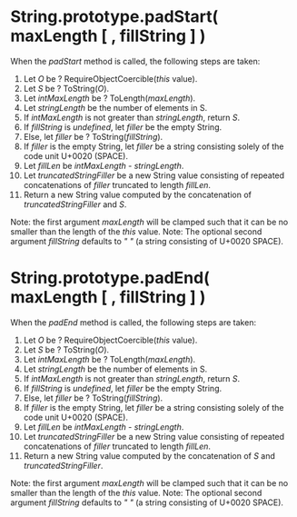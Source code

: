 # String.prototype.padStart( maxLength [ , fillString ] )

When the _padStart_ method is called, the following steps are taken:
  1. Let _O_ be ? RequireObjectCoercible(*this* value).
  1. Let _S_ be ? ToString(_O_).
  1. Let _intMaxLength_ be ? ToLength(_maxLength_).
  1. Let _stringLength_ be the number of elements in S.
  1. If _intMaxLength_ is not greater than _stringLength_, return _S_.
  1. If _fillString_ is *undefined*, let _filler_ be the empty String.
  1. Else, let _filler_ be ? ToString(_fillString_).
  1. If _filler_ is the empty String, let _filler_ be a string consisting solely of the code unit U+0020 (SPACE).
  1. Let _fillLen_ be _intMaxLength_ - _stringLength_.
  1. Let _truncatedStringFiller_ be a new String value consisting of repeated concatenations of _filler_ truncated to length _fillLen_.
  1. Return a new String value computed by the concatenation of _truncatedStringFiller_ and _S_.

Note: the first argument _maxLength_ will be clamped such that it can be no smaller than the length of the *this* value.
Note: The optional second argument _fillString_ defaults to *" "* (a string consisting of U+0020 SPACE).

# String.prototype.padEnd( maxLength [ , fillString ] )

When the _padEnd_ method is called, the following steps are taken:
  1. Let _O_ be ? RequireObjectCoercible(*this* value).
  1. Let _S_ be ? ToString(_O_).
  1. Let _intMaxLength_ be ? ToLength(_maxLength_).
  1. Let _stringLength_ be the number of elements in S.
  1. If _intMaxLength_ is not greater than _stringLength_, return _S_.
  1. If _fillString_ is *undefined*, let _filler_ be the empty String.
  1. Else, let _filler_ be ? ToString(_fillString_).
  1. If _filler_ is the empty String, let _filler_ be a string consisting solely of the code unit U+0020 (SPACE).
  1. Let _fillLen_ be _intMaxLength_ - _stringLength_.
  1. Let _truncatedStringFiller_ be a new String value consisting of repeated concatenations of _filler_ truncated to length _fillLen_.
  1. Return a new String value computed by the concatenation of _S_ and _truncatedStringFiller_.

Note: the first argument _maxLength_ will be clamped such that it can be no smaller than the length of the *this* value.
Note: The optional second argument _fillString_ defaults to *" "* (a string consisting of U+0020 SPACE).
